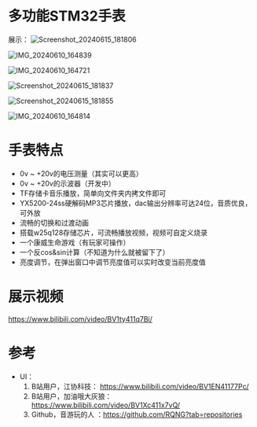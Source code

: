 # 多功能STM32手表

展示：
![Screenshot_20240615_181806](https://github.com/SGXNll/STM32-/assets/124760920/eb085811-7be5-4870-a082-319dee303ced)

![IMG_20240610_164839](https://github.com/SGXNll/STM32-/assets/124760920/5eebe37d-73b2-44ce-8e2e-211e58a450a6)

![IMG_20240610_164721](https://github.com/SGXNll/STM32-/assets/124760920/07c9e887-0a00-41c1-964f-8019ffcb7adb)

![Screenshot_20240615_181837](https://github.com/SGXNll/STM32-/assets/124760920/be315ba3-5c2a-4da3-9559-b08561e7f874)

![Screenshot_20240615_181855](https://github.com/SGXNll/STM32-/assets/124760920/d98cb64f-5509-4a79-95d0-556954f3899c)

![IMG_20240610_164814](https://github.com/SGXNll/STM32-/assets/124760920/7ea5d841-4c9d-4f58-9a41-ddf9e191b746)

# 手表特点
* 0v ~ +20v的电压测量（其实可以更高）
* 0v ~ +20v的示波器（开发中）
* TF存储卡音乐播放，简单向文件夹内拷文件即可
* YX5200-24ss硬解码MP3芯片播放，dac输出分辨率可达24位，音质优良，可外放
* 流畅的切换和过渡动画
* 搭载w25q128存储芯片，可流畅播放视频，视频可自定义烧录
* 一个康威生命游戏（有玩家可操作）
* 一个反cos&sin计算（不知道为什么就被留下了）
* 亮度调节，在弹出窗口中调节亮度值可以实时改变当前亮度值


# 展示视频
https://www.bilibili.com/video/BV1ty411q7Bi/


# 参考
* UI：
  1. B站用户，江协科技：        https://www.bilibili.com/video/BV1EN41177Pc/
  2. B站用户，加油哦大灰狼： https://www.bilibili.com/video/BV1Xc411x7vQ/
  3.  Github，音游玩的人    ：https://github.com/RQNG?tab=repositories


